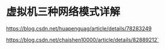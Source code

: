 # 虚拟机三种网络模式详解
https://blog.csdn.net/huapenguag/article/details/78283249

https://blog.csdn.net/chaishen10000/article/details/82889212`